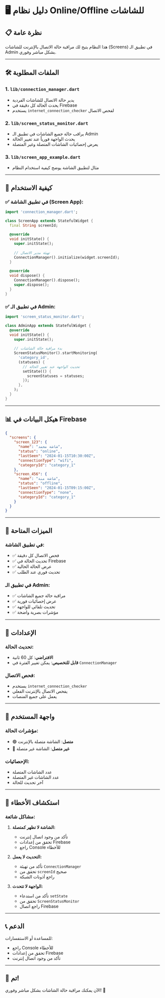 # 🖥️ دليل نظام Online/Offline للشاشات

## 📋 نظرة عامة

هذا النظام يتيح لك مراقبة حالة الاتصال بالإنترنت للشاشات (Screens) في تطبيق الـ Admin بشكل مباشر وفوري.

---

## 🛠️ الملفات المطلوبة

### 1. `lib/connection_manager.dart`
- يدير حالة الاتصال للشاشات الفردية
- يحدث الحالة كل دقيقة في Firebase
- يستخدم `internet_connection_checker` لفحص الاتصال

### 2. `lib/screen_status_monitor.dart`
- يراقب حالة جميع الشاشات في تطبيق الـ Admin
- يحدث الواجهة فورياً عند تغيير الحالة
- يعرض إحصائيات الشاشات المتصلة وغير المتصلة

### 3. `lib/screen_app_example.dart`
- مثال لتطبيق الشاشة يوضح كيفية استخدام النظام

---

## 🚀 كيفية الاستخدام

### ✅ في تطبيق الشاشة (Screen App):

```dart
import 'connection_manager.dart';

class ScreenApp extends StatefulWidget {
  final String screenId;
  
  @override
  void initState() {
    super.initState();
    
    // تهيئة مدير الاتصال
    ConnectionManager().initialize(widget.screenId);
  }
  
  @override
  void dispose() {
    ConnectionManager().dispose();
    super.dispose();
  }
}
```

### ✅ في تطبيق الـ Admin:

```dart
import 'screen_status_monitor.dart';

class AdminApp extends StatefulWidget {
  @override
  void initState() {
    super.initState();
    
    // بدء مراقبة حالة الشاشات
    ScreenStatusMonitor().startMonitoring(
      'category_id',
      (statuses) {
        // تحديث الواجهة عند تغيير الحالة
        setState(() {
          screenStatuses = statuses;
        });
      },
    );
  }
}
```

---

## 📊 هيكل البيانات في Firebase

```json
{
  "screens": {
    "screen_123": {
      "name": "شاشة محمد",
      "status": "online",
      "lastSeen": "2024-01-15T10:30:00Z",
      "connectionType": "wifi",
      "categoryId": "category_1"
    },
    "screen_456": {
      "name": "شاشة منة",
      "status": "offline",
      "lastSeen": "2024-01-15T09:15:00Z",
      "connectionType": "none",
      "categoryId": "category_1"
    }
  }
}
```

---

## 🎯 الميزات المتاحة

### في تطبيق الشاشة:
- ✅ فحص الاتصال كل دقيقة
- ✅ تحديث الحالة في Firebase
- ✅ عرض الحالة الحالية
- ✅ تحديث فوري عند الطلب

### في تطبيق الـ Admin:
- ✅ مراقبة حالة جميع الشاشات
- ✅ عرض إحصائيات فورية
- ✅ تحديث تلقائي للواجهة
- ✅ مؤشرات بصرية واضحة

---

## 🔧 الإعدادات

### تحديث الحالة:
- **الافتراضي**: كل 60 ثانية
- **قابل للتخصيص**: يمكن تغيير الفترة في `ConnectionManager`

### فحص الاتصال:
- يستخدم `internet_connection_checker`
- يفحص الاتصال بالإنترنت الفعلي
- يعمل على جميع المنصات

---

## 📱 واجهة المستخدم

### مؤشرات الحالة:
- 🟢 **متصل**: الشاشة متصلة بالإنترنت
- 🔴 **غير متصل**: الشاشة غير متصلة

### الإحصائيات:
- عدد الشاشات المتصلة
- عدد الشاشات غير المتصلة
- آخر تحديث للحالة

---

## 🐛 استكشاف الأخطاء

### مشاكل شائعة:

1. **الشاشة لا تظهر كمتصلة:**
   - تأكد من وجود اتصال إنترنت
   - تحقق من إعدادات Firebase
   - راجع Console للأخطاء

2. **التحديث لا يعمل:**
   - تأكد من تهيئة `ConnectionManager`
   - تحقق من `screenId` صحيح
   - راجع أذونات الشبكة

3. **الواجهة لا تتحدث:**
   - تأكد من استدعاء `setState`
   - تحقق من `ScreenStatusMonitor`
   - راجع اتصال Firebase

---

## 📞 الدعم

للمساعدة أو الاستفسارات:
- راجع Console للأخطاء
- تحقق من إعدادات Firebase
- تأكد من وجود اتصال إنترنت

---

## 🎉 تم!

الآن يمكنك مراقبة حالة الشاشات بشكل مباشر وفوري! 🚀 